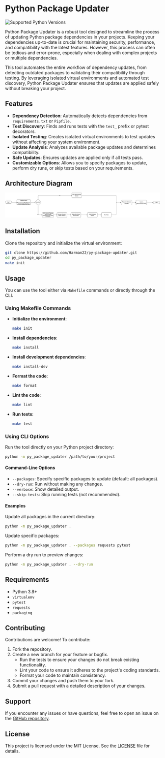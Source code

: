 # Python Package Updater

![Supported Python Versions](https://img.shields.io/badge/python-3.8%2B-blue)

Python Package Updater is a robust tool designed to streamline the process of updating Python package dependencies in your projects. Keeping your dependencies up-to-date is crucial for maintaining security, performance, and compatibility with the latest features. However, this process can often be tedious and error-prone, especially when dealing with complex projects or multiple dependencies.

This tool automates the entire workflow of dependency updates, from detecting outdated packages to validating their compatibility through testing. By leveraging isolated virtual environments and automated test discovery, Python Package Updater ensures that updates are applied safely without breaking your project.

## Features

- **Dependency Detection**: Automatically detects dependencies from `requirements.txt` or `Pipfile`.
- **Test Discovery**: Finds and runs tests with the `test_` prefix or pytest decorators.
- **Isolated Testing**: Creates isolated virtual environments to test updates without affecting your system environment.
- **Update Analysis**: Analyzes available package updates and determines compatibility.
- **Safe Updates**: Ensures updates are applied only if all tests pass.
- **Customizable Options**: Allows you to specify packages to update, perform dry runs, or skip tests based on your requirements.

## Architecture Diagram

![Architecture Diagram](https://raw.githubusercontent.com/Harman22/py-package-updater/refs/heads/main/assets/flow.drawio.png)

## Installation

Clone the repository and initialize the virtual environment:

```bash
git clone https://github.com/Harman22/py-package-updater.git
cd py_package_updater
make init
```

## Usage

You can use the tool either via `Makefile` commands or directly through the CLI.

### Using Makefile Commands

- **Initialize the environment**:
  ```bash
  make init
  ```

- **Install dependencies**:
  ```bash
  make install
  ```

- **Install development dependencies**:
  ```bash
  make install-dev
  ```

- **Format the code**:
  ```bash
  make format
  ```
  
- **Lint the code**:
  ```bash
  make lint
  ```
  
- **Run tests**:
  ```bash
  make test
  ```
  
### Using CLI Options

Run the tool directly on your Python project directory:

```bash
python -m py_package_updater /path/to/your/project
```

#### Command-Line Options

- `--packages`: Specify specific packages to update (default: all packages).
- `--dry-run`: Run without making any changes.
- `--verbose`: Show detailed output.
- `--skip-tests`: Skip running tests (not recommended).

#### Examples

Update all packages in the current directory:

```bash
python -m py_package_updater .
```

Update specific packages:

```bash
python -m py_package_updater . --packages requests pytest
```

Perform a dry run to preview changes:

```bash
python -m py_package_updater . --dry-run
```

## Requirements

- Python 3.8+
- `virtualenv`
- `pytest`
- `requests`
- `packaging`

## Contributing

Contributions are welcome! To contribute:

1. Fork the repository.
2. Create a new branch for your feature or bugfix.
   - Run the tests to ensure your changes do not break existing functionality.
   - Lint your code to ensure it adheres to the project's coding standards.
   - Format your code to maintain consistency.
3. Commit your changes and push them to your fork.
4. Submit a pull request with a detailed description of your changes.

## Support

If you encounter any issues or have questions, feel free to open an issue on the [GitHub repository](https://github.com/Harman22/py-package-updater).

## License

This project is licensed under the MIT License. See the [LICENSE](LICENSE) file for details.
